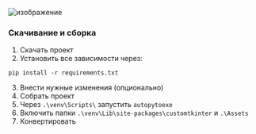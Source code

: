 ![изображение](https://github.com/Darkhhh/OneDayTasks/assets/82178107/ecd424b4-623f-4173-8a84-dddea9846d76)

### Скачивание и сборка

1. Скачать проект
2. Установить все зависимости через:
   
```Shell
pip install -r requirements.txt
```

3. Внести нужные изменения (опционально)
4. Собрать проект
5. Через `.\venv\Scripts\` запустить `autopytoexe`
6. Включить папки `.\venv\Lib\site-packages\customtkinter` и `.\Assets`
7. Конвертировать
